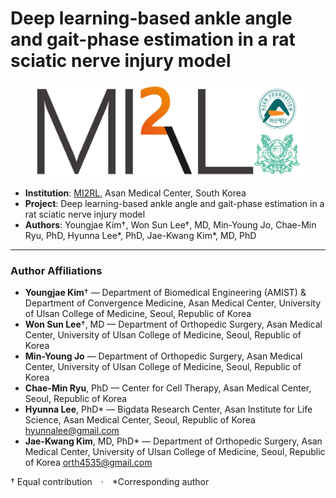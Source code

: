 # Deep learning-based ankle angle and gait-phase estimation in a rat sciatic nerve injury model


<p align="center"><img src='./MI2RL_logo.png' width="440" height="150"></p>

- **Institution**: [MI2RL](https://www.mi2rl.co/), Asan Medical Center, South Korea  
- **Project**: Deep learning-based ankle angle and gait-phase estimation in a rat sciatic nerve injury model  
- **Authors**: Youngjae Kim†, Won Sun Lee†, MD, Min-Young Jo, Chae-Min Ryu, PhD, Hyunna Lee*, PhD, Jae-Kwang Kim*, MD, PhD  

---

### Author Affiliations

- **Youngjae Kim**† — Department of Biomedical Engineering (AMIST) & Department of Convergence Medicine, Asan Medical Center, University of Ulsan College of Medicine, Seoul, Republic of Korea  
- **Won Sun Lee**†, MD — Department of Orthopedic Surgery, Asan Medical Center, University of Ulsan College of Medicine, Seoul, Republic of Korea
- **Min-Young Jo** — Department of Orthopedic Surgery, Asan Medical Center, University of Ulsan College of Medicine, Seoul, Republic of Korea  
- **Chae-Min Ryu**, PhD — Center for Cell Therapy, Asan Medical Center, Seoul, Republic of Korea  
- **Hyunna Lee**, PhD* — Bigdata Research Center, Asan Institute for Life Science, Asan Medical Center, Seoul, Republic of Korea <hyunnalee@gmail.com>  
- **Jae-Kwang Kim**, MD, PhD* — Department of Orthopedic Surgery, Asan Medical Center, University of Ulsan College of Medicine, Seoul, Republic of Korea <orth4535@gmail.com>  

† Equal contribution · *Corresponding author
